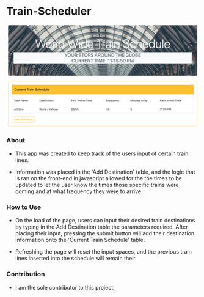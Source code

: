 # Train-Scheduler

<img src="assets/images/Screen Shot 2019-11-02 at 11.15.50 PM.png">

### About
* This app was created to keep track of the users input of certain train lines. 

* Information was placed in the 'Add Destination' table, and the logic that is ran on the front-end in javascript allowed for the the times to be updated to let the user know the times those specific trains were coming and at what frequency they were to arrive.

### How to Use
* On the load of the page, users can input their desired train destinations by typing in the Add Destination table the parameters required. After placing their input, pressing the submit button will add their destination information onto the 'Current Train Schedule' table.

* Refreshing the page will reset the input spaces, and the previous train lines inserted into the schedule will remain their.

### Contribution
* I am the sole contributor to this project.

